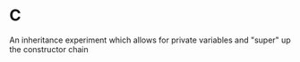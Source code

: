 C
=

An inheritance experiment which allows for private variables and "super" up the constructor chain
